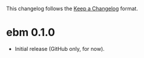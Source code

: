 This changelog follows the [Keep a Changelog](https://keepachangelog.com/en/1.1.0/) format.

# ebm 0.1.0

* Initial release (GitHub only, for now).
